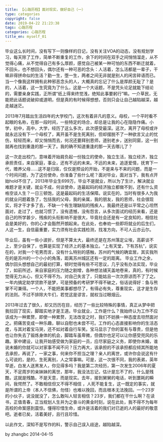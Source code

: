 ```yaml
---
title: 【心路历程】面对现实，做好自己（一）
type: categories
copyright: false
date: 2019-04-22 21:23:38
tags: 心路历程
categories: 心路历程
title_en: myself_01
---
```



毕业这么长时间，没有写下一则像样的日记，没有关注VOA的动态，没有规划学习，每天除了工作，简单不断重复的工作，余下的时间在双手之间悄悄溜走，从不觉得心痛，从不觉得自己有多么厚颜，感觉自己被某一种可怕的东西不断迁就着，不回头，也不想回头，偶尔还有一种可恶的念头：人活着，怎么活都是一辈子，干嘛非得拼命似的生活？勤一生，堕一生，两者之间无非就是别人的闲言碎语而已。当一个像我这样拥有此种邪恶念头的人，大概真的忘记了什么是厚颜无耻了？是的，人活着，这一生究竟为了什么，这是一个大话题，不是凭头论足就能下结论的，需要亲身实践，正所谓“纸上得来终觉浅，绝知此事要躬行”嘛。一介草民，无能把此话题说破抑或道明，但是真的有时候得想想，否则只会让自己越陷越深，越走越迷茫。

2013年7月踏出生活四年的大学校门，这次有着非凡的意义。母校，一个平时看不起眼的名称，在那一段时间，一些特定的场合，却总是让我的心在隐隐作痛。小学，初中，高中，大学，经历了这么多次，此次感受最深。这次，离开了母校或许就永远没有下一个母校了，离开虽不是生死离别，但却摆脱不了一种欲言又止的忧伤，轻轻而来，却又悄悄而去，何况还要拜别恩师，道别老乡，送别同窗，这一别就再也找到重逢的那一天了。我的确不知道重逢的那一天去哪儿了？

这一次走出校门，意味着开始肩负起一份独立的使命，独立生活，独立经济，独立承担责任，来自家庭，事业，还有不远的未来。不远的未来，追逐爱情，抚育下一代，赡养父母……这不是归宿，仅仅是预设的开始，不是来与不来的问题，而是一个时间问题，为了这份使命，你准备了些什么呢？面对毕业，面对当下，我有点开始hold不住了，2013年毕业生699万，毕业不是就业，所以为了生计，解决就业难题才是关键，就业不成，何谈使命，连最起码的经济独立都做不到，还有什么资格空谈人生？一日三顿饱，这是最起码的生活保障。说实在的，当时有很多人为我的就业问题着急了，包括我的父母，我的亲属，我的朋友，我的恩师，社会很现实，将才干才多了去，不缺一个有生理缺陷的残疾人，我最终还是以平常之心坦然面对，走过了，也就习惯了，没有遗憾，没有怨言，从多次面试的经历来看，还是自己的所学甚少，残疾的头衔影响不是很大，毕竟社会还是有一定良知的，相信社会是美好的，你的心才会豁然开朗起来。在此处，也奉劝一些即将就业的后生们，人这一生，自信最重要，实力须有社会实践检测，找准方向，不可人云亦云尔。

毕业后，虽有一些小波折，但是不算太大，最终还是在苏州落定尘埃，高薪谈不上，至少自保了，也算是实现了经济上的基本独立。“上有天堂，下有苏杭”，说实在的，对我一个宅男而言，没有什么特别的感触，苏州的气候的确宜居，其实我所在的是苏州的一个小小的角落，距离苏州城区还有一定的距离。 毕业工作之余，偶尔回头想想自己的最初打算，顿时觉得有些不可思议，几乎没有办法实现，毕业了，如前所述，来自家庭的压力随之剧增，各种想法铺天盖地卷来，真的，有时候觉得无力从心，但又不得不为。对自己失言了，只能姑且一次次原谅而不了了之。一年内搞定助学贷款不是梦，可是预备的考研梦不得不破之，俗话说得好：鱼与熊掌不可兼得。一个人，不能把美事都想尽了，有得必有失，尊重现实，这才是生存的法则。不过不排除大牛们，若觉这是谬言，就权当过眼烟云。

2013年过去了很久，却又历历在目，经历了一些比较特殊的事情，真正从梦中把我拉回了现实，脚踏实地才是王道。毕业就业，工作是什么？我始终认为工作不应该成为一种累赘，即使一种累赘，无法改变之时，我们不妨换一种态度去坦然面对之。把痛苦变成一种乐趣，聊以自慰也未尝不可。工作的心态直接影响你的生活态度，与其对着宝马哭，还不如对着自行车笑。宝马显示了你的富有与尊贵，但是他也让你失去了锻炼身体的机会，脚踏车虽卑微，但偶尔也足可以让你感受兜风的乐趣。家中建设，让我开始感受做为家庭的一员，应尽家庭之义务，即使你未婚，谁说未婚的你就可以对家事不闻不问？压力再大，该承担的不该承担都应倾其所能地去承担，再说了，一家之事，何来你不担当之理？亲人的离世，或许你会说这有什么可说的，是的，生死离别，人之常事嘛。可是，这一次很不同，我的表弟，英年早逝，白发人送黑发人，你见得多吗？我是第二次经历，第一次发生2006年的夏天，不足周岁的亲妹妹的离世，那年，我没法忘记，估计是忘不了的，什么是残酷，这就是残酷，不是天意，而是现实。去年，接到舅舅的电话，听到噩耗的瞬间，我愕然了。不敢相信但又不得不相信 ，人死不能复生，这一既定的事实，就是所谓的上帝（本人不信佛，勿怪）也难以挽回，而且根本无法挽回。一个23岁的小伙子，说没就没了，怎么敢叫人轻言相信？23岁，我们都在干什么啊？在读书，正值青春，正当规划人生并为之奋斗的黄金时刻，说在此处，我不得不为每年高校的命案感到震惊。懂得珍惜生命，或许是活着的我们对已逝的人的最好的敬意吧。逝者已矣，活着美好，且行且珍惜。

以此作文，深知不是写作的料，警示自己误入歧途，越陷越深。

by zhangbc
2014-04-15